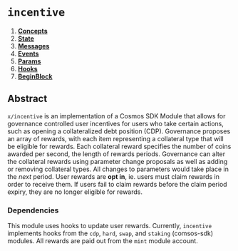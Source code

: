 <!--
order: 0
title: "Incentive Overview"
parent:
  title: "incentive"
-->

# `incentive`

<!-- TOC -->
1. **[Concepts](01_concepts.md)**
2. **[State](02_state.md)**
3. **[Messages](03_messages.md)**
4. **[Events](04_events.md)**
5. **[Params](05_params.md)**
6. **[Hooks](06_hooks.md)**
7. **[BeginBlock](07_begin_block.md)**

## Abstract

`x/incentive` is an implementation of a Cosmos SDK Module that allows for governance controlled user incentives for users who take certain actions, such as opening a collateralized debt position (CDP). Governance proposes an array of rewards, with each item representing a collateral type that will be eligible for rewards. Each collateral reward specifies the number of coins awarded per second, the length of rewards periods. Governance can alter the collateral rewards using parameter change proposals as well as adding or removing collateral types. All changes to parameters would take place in the _next_ period. User rewards are __opt in__, ie. users must claim rewards in order to receive them. If users fail to claim rewards before the claim period expiry, they are no longer eligible for rewards.

### Dependencies

This module uses hooks to update user rewards. Currently, `incentive` implements hooks from the `cdp`, `hard`, `swap`, and `staking` (comsos-sdk) modules. All rewards are paid out from the `mint` module account.

